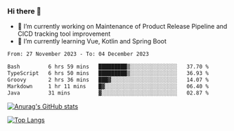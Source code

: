 ### Hi there 👋

- 🔭 I’m currently working on Maintenance of Product Release Pipeline and CICD tracking tool improvement
- 🌱 I’m currently learning Vue, Kotlin and Spring Boot

<!--START_SECTION:waka-->

```txt
From: 27 November 2023 - To: 04 December 2023

Bash         6 hrs 59 mins   █████████▒░░░░░░░░░░░░░░░   37.70 %
TypeScript   6 hrs 50 mins   █████████▒░░░░░░░░░░░░░░░   36.93 %
Groovy       2 hrs 36 mins   ███▓░░░░░░░░░░░░░░░░░░░░░   14.07 %
Markdown     1 hr 11 mins    █▓░░░░░░░░░░░░░░░░░░░░░░░   06.40 %
Java         31 mins         ▓░░░░░░░░░░░░░░░░░░░░░░░░   02.87 %
```

<!--END_SECTION:waka-->

[![Anurag's GitHub stats](https://github-readme-stats.vercel.app/api?username=yunhao981&show_icons=true&theme=solarized-dark)](https://github.com/anuraghazra/github-readme-stats)

[![Top Langs](https://github-readme-stats.vercel.app/api/top-langs/?username=yunhao981&theme=solarized-dark&layout=compact)](https://github.com/anuraghazra/github-readme-stats)

<!--
**yunhao981/yunhao981** is a ✨ _special_ ✨ repository because its `README.md` (this file) appears on your GitHub profile.

Here are some ideas to get you started:

- 🔭 I’m currently working on Maintenance of Release Pipeline and CICD tracking tool improvement
- 🌱 I’m currently learning Vue, Kotlin and Spring Boot
- 👯 I’m looking to collaborate on ...
- 🤔 I’m looking for help with ...
- 💬 Ask me about ...
- 📫 How to reach me: ...
- 😄 Pronouns: ...
- ⚡ Fun fact: ...
-->


